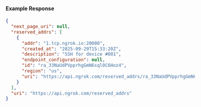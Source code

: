 <!-- Code generated for API Clients. DO NOT EDIT. -->

#### Example Response

```json
{
  "next_page_uri": null,
  "reserved_addrs": [
    {
      "addr": "1.tcp.ngrok.io:20000",
      "created_at": "2025-09-29T15:33:20Z",
      "description": "SSH for device #001",
      "endpoint_configuration": null,
      "id": "ra_33NaUdPVpprhgGmN6sql0C6Hoz4",
      "region": "us",
      "uri": "https://api.ngrok.com/reserved_addrs/ra_33NaUdPVpprhgGmN6sql0C6Hoz4"
    }
  ],
  "uri": "https://api.ngrok.com/reserved_addrs"
}
```
